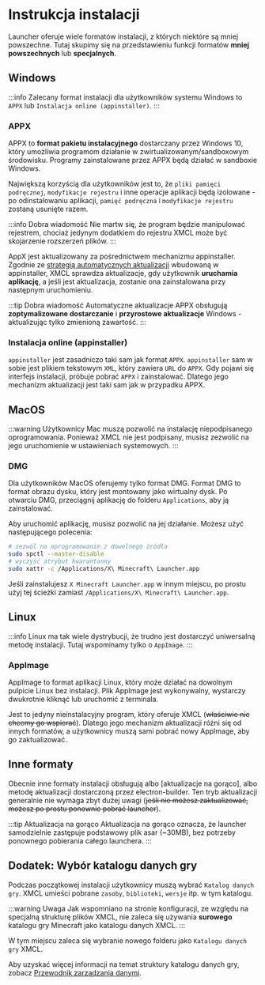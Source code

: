# Instrukcja instalacji

Launcher oferuje wiele formatów instalacji, z których niektóre są mniej powszechne. Tutaj skupimy się na przedstawieniu funkcji formatów **mniej powszechnych** lub **specjalnych**.

## Windows

:::info
Zalecany format instalacji dla użytkowników systemu Windows to `APPX` lub `Instalacja online (appinstaller)`.
:::

### APPX

APPX to **format pakietu instalacyjnego** dostarczany przez Windows 10, który umożliwia programom działanie w zwirtualizowanym/sandboxowym środowisku. Programy zainstalowane przez APPX będą działać w sandboxie Windows.

Największą korzyścią dla użytkowników jest to, że `pliki pamięci podręcznej`, `modyfikacje rejestru` i inne operacje aplikacji będą izolowane - po odinstalowaniu aplikacji, `pamięć podręczna` i `modyfikacje rejestru` zostaną usunięte razem.

:::info Dobra wiadomość
Nie martw się, że program będzie manipulować rejestrem, chociaż jedynym dodatkiem do rejestru XMCL może być skojarzenie rozszerzeń plików.
:::

AppX jest aktualizowany za pośrednictwem mechanizmu appinstaller. Zgodnie ze [strategią automatycznych aktualizacji](https://learn.microsoft.com/en-us/windows/msix/app-installer/auto-update-and-repair--overview#automatic-updates) wbudowaną w appinstaller, XMCL sprawdza aktualizacje, gdy użytkownik **uruchamia aplikację**, a jeśli jest aktualizacja, zostanie ona zainstalowana przy następnym uruchomieniu.

:::tip Dobra wiadomość
Automatyczne aktualizacje APPX obsługują **zoptymalizowane dostarczanie** i **przyrostowe aktualizacje** Windows - aktualizując tylko zmienioną zawartość.
:::

### Instalacja online (appinstaller)

`appinstaller` jest zasadniczo taki sam jak format `APPX`. `appinstaller` sam w sobie jest plikiem tekstowym `XML`, który zawiera `URL` do `APPX`. Gdy pojawi się interfejs instalacji, próbuje pobrać `APPX` i zainstalować. Dlatego jego mechanizm aktualizacji jest taki sam jak w przypadku APPX.

## MacOS

:::warning
Użytkownicy Mac muszą pozwolić na instalację niepodpisanego oprogramowania.
Ponieważ XMCL nie jest podpisany, musisz zezwolić na jego uruchomienie w ustawieniach systemowych.
:::

### DMG

Dla użytkowników MacOS oferujemy tylko format DMG. Format DMG to format obrazu dysku, który jest montowany jako wirtualny dysk. Po otwarciu DMG, przeciągnij aplikację do folderu `Applications`, aby ją zainstalować.

Aby uruchomić aplikację, musisz pozwolić na jej działanie. Możesz użyć następującego polecenia:

```sh
# zezwól na oprogramowanie z dowolnego źródła
sudo spctl --master-disable
# wyczyść atrybut kwarantanny
sudo xattr -c /Applications/X\ Minecraft\ Launcher.app
```

Jeśli zainstalujesz `X Minecraft Launcher.app` w innym miejscu, po prostu użyj tej ścieżki zamiast `/Applications/X\ Minecraft\ Launcher.app`.

## Linux

:::info
Linux ma tak wiele dystrybucji, że trudno jest dostarczyć uniwersalną metodę instalacji. Tutaj wspominamy tylko o `AppImage`.
:::

### AppImage

AppImage to format aplikacji Linux, który może działać na dowolnym pulpicie Linux bez instalacji. Plik AppImage jest wykonywalny, wystarczy dwukrotnie kliknąć lub uruchomić z terminala.

Jest to jedyny nieinstalacyjny program, który oferuje XMCL (~~właściwie nie chcemy go wspierać~~). Dlatego jego mechanizm aktualizacji różni się od innych formatów, a użytkownicy muszą sami pobrać nowy AppImage, aby go zaktualizować.

## Inne formaty

Obecnie inne formaty instalacji obsługują albo [aktualizacje na gorąco], albo metodę aktualizacji dostarczoną przez electron-builder. Ten tryb aktualizacji generalnie nie wymaga zbyt dużej uwagi (~~jeśli nie możesz zaktualizować, możesz po prostu ponownie pobrać launcher~~).

:::tip Aktualizacja na gorąco
Aktualizacja na gorąco oznacza, że launcher samodzielnie zastępuje podstawowy plik asar (~30MB), bez potrzeby ponownego pobierania całego launchera.
:::

## Dodatek: Wybór katalogu danych gry

Podczas początkowej instalacji użytkownicy muszą wybrać `Katalog danych gry`. XMCL umieści pobrane `zasoby`, `biblioteki`, `wersje` itp. w tym katalogu.

:::warning Uwaga
Jak wspomniano na stronie konfiguracji, ze względu na specjalną strukturę plików XMCL, nie zaleca się używania **surowego** katalogu gry Minecraft jako katalogu danych XMCL.
:::

W tym miejscu zaleca się wybranie nowego folderu jako `Katalogu danych gry` XMCL.

Aby uzyskać więcej informacji na temat struktury katalogu danych gry, zobacz [Przewodnik zarządzania danymi](/pl/guide/manage.md#minecraft-related-data).
